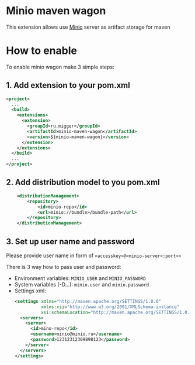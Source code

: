 Minio maven wagon
=================
This extension allows use [Minio][minio] server as artifact storage for maven

# How to enable
To enable minio wagon make 3 simple steps:

## 1. Add extension to your pom.xml
```xml
<project>
  ...
  <build>
    <extensions>
      <extension>
        <groupId>ru.migger</groupId>
        <artifactId>minio-maven-wagon</artifactId>
        <version>${minio-maven-wagon}</version>
      </extension>
    </extensions>
  </build>
  ...
</project>
```
## 2. Add distribution model to you pom.xml
```xml
    <distributionManagement>
        <repository>
            <id>minio-repo</id>
            <url>minio://bundle>/bundle-path</url>
        </repository>
    </distributionManagement>
```

## 3. Set up user name and password
Please provide user name in form of `<accesskey>@<minio-server<:port>>`
 
There is 3 way how to pass user and password:
* Environment variables: `MINIO_USER` and `MINIO_PASSWORD` 
* System variables (-D...): `minio.user` and `minio.password` 
* Settings xml:
    ```xml
    <settings xmlns="http://maven.apache.org/SETTINGS/1.0.0"
              xmlns:xsi="http://www.w3.org/2001/XMLSchema-instance"
              xsi:schemaLocation="http://maven.apache.org/SETTINGS/1.0.0 http://maven.apache.org/xsd/settings-1.0.0.xsd">
      <servers>
        <server>
          <id>mino-repo</id>
          <username>minio@minio.ru</username>
          <password>12312312309898123</password>
        </server>
      </servers>
    </settings>
    
    ```


[minio]: https://github.com/minio/minio
